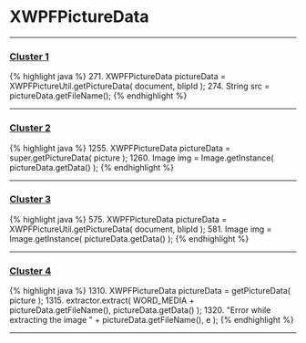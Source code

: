 # XWPFPictureData

***

### [Cluster 1](./1)
{% highlight java %}
271. XWPFPictureData pictureData = XWPFPictureUtil.getPictureData( document, blipId );
274.     String src = pictureData.getFileName();
{% endhighlight %}

***

### [Cluster 2](./2)
{% highlight java %}
1255. XWPFPictureData pictureData = super.getPictureData( picture );
1260.         Image img = Image.getInstance( pictureData.getData() );
{% endhighlight %}

***

### [Cluster 3](./3)
{% highlight java %}
575. XWPFPictureData pictureData = XWPFPictureUtil.getPictureData( document, blipId );
581.         Image img = Image.getInstance( pictureData.getData() );
{% endhighlight %}

***

### [Cluster 4](./4)
{% highlight java %}
1310. XWPFPictureData pictureData = getPictureData( picture );
1315.         extractor.extract( WORD_MEDIA + pictureData.getFileName(), pictureData.getData() );
1320.                     "Error while extracting the image " + pictureData.getFileName(), e );
{% endhighlight %}

***

